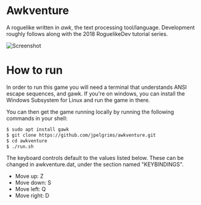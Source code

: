 # Awkventure

A roguelike written in *awk*, the text processing tool/language. Development roughly follows along with the 2018 RoguelikeDev tutorial series. 

![Screenshot](https://image.ibb.co/bRLMs8/awk_01.png)

# How to run

In order to run this game you will need a terminal that understands ANSI escape sequences, and gawk. If you're on windows, you can install the Windows Subsystem for Linux and run the game in there.

You can then get the game running locally by running the following commands in your shell:
~~~bash
$ sudo apt install gawk
$ git clone https://github.com/jpelgrims/awkventure.git
$ cd awkventure
$ ./run.sh
~~~

The keyboard controls default to the values listed below. These can be changed in awkventure.dat, under the section named "KEYBINDINGS".

* Move up: Z
* Move down: S
* Move left: Q
* Move right: D
